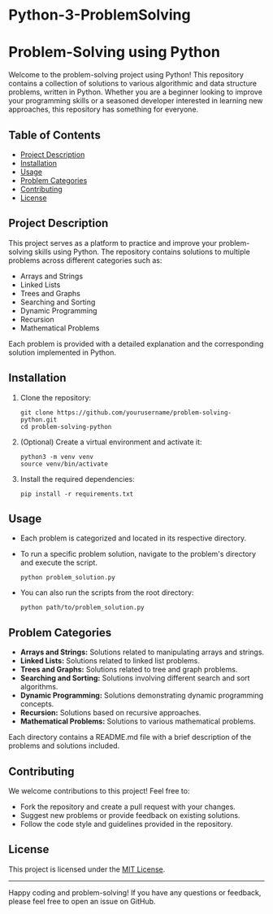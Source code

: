 # Python-3-ProblemSolving

# Problem-Solving using Python

Welcome to the problem-solving project using Python! This repository contains a collection of solutions to various algorithmic and data structure problems, written in Python. Whether you are a beginner looking to improve your programming skills or a seasoned developer interested in learning new approaches, this repository has something for everyone.

## Table of Contents
- [Project Description](#project-description)
- [Installation](#installation)
- [Usage](#usage)
- [Problem Categories](#problem-categories)
- [Contributing](#contributing)
- [License](#license)

## Project Description
This project serves as a platform to practice and improve your problem-solving skills using Python. The repository contains solutions to multiple problems across different categories such as:

- Arrays and Strings
- Linked Lists
- Trees and Graphs
- Searching and Sorting
- Dynamic Programming
- Recursion
- Mathematical Problems

Each problem is provided with a detailed explanation and the corresponding solution implemented in Python.

## Installation
1. Clone the repository:
    ```shell
    git clone https://github.com/yourusername/problem-solving-python.git
    cd problem-solving-python
    ```

2. (Optional) Create a virtual environment and activate it:
    ```shell
    python3 -m venv venv
    source venv/bin/activate
    ```

3. Install the required dependencies:
    ```shell
    pip install -r requirements.txt
    ```

## Usage
- Each problem is categorized and located in its respective directory.
- To run a specific problem solution, navigate to the problem's directory and execute the script.
    ```shell
    python problem_solution.py
    ```

- You can also run the scripts from the root directory:
    ```shell
    python path/to/problem_solution.py
    ```

## Problem Categories
- **Arrays and Strings:** Solutions related to manipulating arrays and strings.
- **Linked Lists:** Solutions related to linked list problems.
- **Trees and Graphs:** Solutions related to tree and graph problems.
- **Searching and Sorting:** Solutions involving different search and sort algorithms.
- **Dynamic Programming:** Solutions demonstrating dynamic programming concepts.
- **Recursion:** Solutions based on recursive approaches.
- **Mathematical Problems:** Solutions to various mathematical problems.

Each directory contains a README.md file with a brief description of the problems and solutions included.

## Contributing
We welcome contributions to this project! Feel free to:
- Fork the repository and create a pull request with your changes.
- Suggest new problems or provide feedback on existing solutions.
- Follow the code style and guidelines provided in the repository.

## License
This project is licensed under the [MIT License](LICENSE.md).

---

Happy coding and problem-solving! If you have any questions or feedback, please feel free to open an issue on GitHub.
